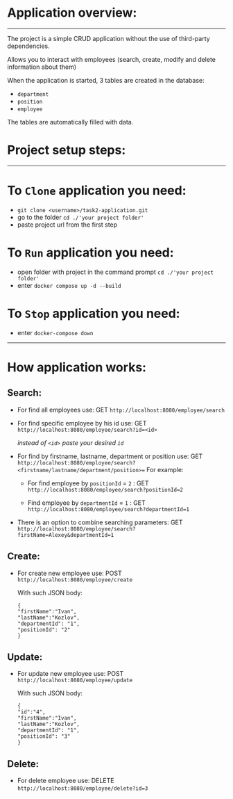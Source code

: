 # __Application overview:__
___

The project is a simple CRUD application without the use of third-party dependencies.

Allows you to interact with employees (search, create, modify and delete information about them)

When the application is started, 3 tables are created in the database:
* `department`
* `position`
* `employee`

The tables are automatically filled with data.

# __Project setup steps:__
___

# __To ```Clone``` application you need:__
* ```git clone <username>/task2-application.git ```
* go to the folder ```cd ./'your project folder'```
* paste project url from the first step

# __To ```Run``` application you need:__

* open folder with project in the command prompt ```cd ./'your project folder'```
* enter ```docker compose up -d --build```

# __To ```Stop``` application you need:__

* enter ```docker-compose down```

---

# __How application works:__

## __Search:__

* For find all employees use: GET ```http://localhost:8080/employee/search```
* For find specific employee by his id use: GET ```http://localhost:8080/employee/search?id=<id>```

    _instead of `<id>` paste your desired `id`_
* For find by firstname, lastname, department or position use: GET ```http://localhost:8080/employee/search?<firstname/lastname/department/position>=```
    For example:
    
    * For find employee by `positionId` = `2` : GET ```http://localhost:8080/employee/search?positionId=2```

    * Find employee by `departmentId` = `1` : GET ```http://localhost:8080/employee/search?departmentId=1```
* There is an option to combine searching parameters: GET ```http://localhost:8080/employee/search?firstName=Alexey&departmentId=1```

## __Create:__

* For create new employee use: POST ``` http://localhost:8080/employee/create```

    With such JSON body:

    ```
    {
    "firstName":"Ivan",
    "lastName":"Kozlov",
    "departmentId": "1",
    "positionId": "2"
    }
  ```

## __Update:__

* For update new employee use: POST ``` http://localhost:8080/employee/update```

  With such JSON body:

    ```
    {
    "id":"4",
    "firstName":"Ivan",
    "lastName":"Kozlov",
    "departmentId": "1",
    "positionId": "3"
    }
  ```

## __Delete:__

* For delete employee use: DELETE ```http://localhost:8080/employee/delete?id=3```
